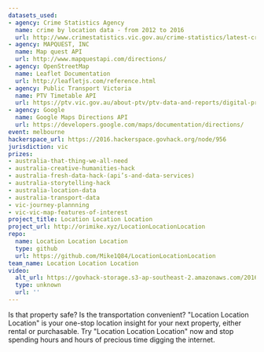 ```yaml
---
datasets_used:
- agency: Crime Statistics Agency
  name: crime by location data - from 2012 to 2016
  url: http://www.crimestatistics.vic.gov.au/crime-statistics/latest-crime-data
- agency: MAPQUEST, INC
  name: Map quest API
  url: http://www.mapquestapi.com/directions/
- agency: OpenStreetMap
  name: Leaflet Documentation
  url: http://leafletjs.com/reference.html
- agency: Public Transport Victoria
  name: PTV Timetable API
  url: https://ptv.vic.gov.au/about-ptv/ptv-data-and-reports/digital-products/ptv-timetable-api/
- agency: Google
  name: Google Maps Directions API
  url: https://developers.google.com/maps/documentation/directions/
event: melbourne
hackerspace_url: https://2016.hackerspace.govhack.org/node/956
jurisdiction: vic
prizes:
- australia-that-thing-we-all-need
- australia-creative-humanities-hack
- australia-fresh-data-hack-(api’s-and-data-services)
- australia-storytelling-hack
- australia-location-data
- australia-transport-data
- vic-journey-plannning
- vic-vic-map-features-of-interest
project_title: Location Location Location
project_url: http://orimike.xyz/LocationLocationLocation
repo:
  name: Location Location Location
  type: github
  url: https://github.com/Mike1Q84/LocationLocationLocation
team_name: Location Location Location
video:
  alt_url: https://govhack-storage.s3-ap-southeast-2.amazonaws.com/2016/LocationLocationLocation.mp4
  type: unknown
  url: ''
---
```


Is that property safe? Is the transportation convenient?
"Location Location Location" is your one-stop location insight for your next property, either rental or purchasable.
Try "Location Location Location" now and stop spending hours and hours of precious time digging the internet.